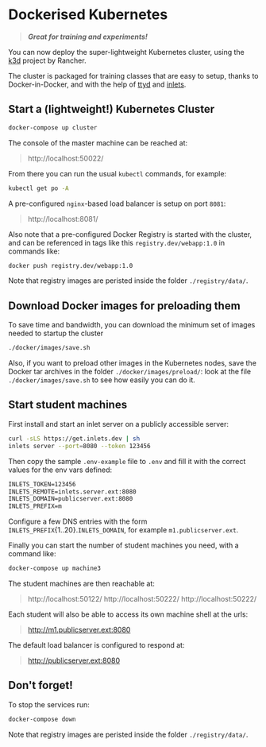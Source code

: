 # Dockerised Kubernetes 


> _**Great for training and experiments!**_


You can now deploy the super-lightweight Kubernetes cluster, using the [k3d](https://github.com/rancher/k3s) project by Rancher.

The cluster is packaged for training classes that are easy to setup, thanks to Docker-in-Docker, and with the help of [ttyd](https://github.com/tsl0922/ttyd) and [inlets](https://github.com/alexellis/inlets).


## Start a (lightweight!) Kubernetes Cluster

```sh
docker-compose up cluster
```

The console of the master machine can be reached at:

> http://localhost:50022/

From there you can run the usual `kubectl` commands, for example:

```sh
kubectl get po -A
```

A pre-configured `nginx`-based load balancer is setup on port `8081`:

> http://localhost:8081/

Also note that a pre-configured Docker Registry is started with the cluster, and can be referenced in tags like this `registry.dev/webapp:1.0` in commands like:

```sh
docker push registry.dev/webapp:1.0
```

Note that registry images are peristed inside the folder `./registry/data/`.


## Download Docker images for preloading them

To save time and bandwidth, you can download the minimum set of images needed to startup the cluster

```sh
./docker/images/save.sh
```

Also, if you want to preload other images in the Kubernetes nodes, save the Docker tar archives in the folder `./docker/images/preload/`: look at the file `./docker/images/save.sh` to see how easily you can do it.


## Start student machines

First install and start an inlet server on a publicly accessible server:

```sh
curl -sLS https://get.inlets.dev | sh
inlets server --port=8080 --token 123456
```

Then copy the sample `.env-example` file to `.env` and fill it with the correct values for the env vars defined:

```txt
INLETS_TOKEN=123456
INLETS_REMOTE=inlets.server.ext:8080
INLETS_DOMAIN=publicserver.ext:8080
INLETS_PREFIX=m
```

Configure a few DNS entries with the form `INLETS_PREFIX`{1..20}.`INLETS_DOMAIN`, for example `m1.publicserver.ext`.

Finally you can start the number of student machines you need, with a command like:

```sh
docker-compose up machine3
```

The student machines are then reachable at:

> http://localhost:50122/
> http://localhost:50222/
> http://localhost:50222/

Each student will also be able to access its own machine shell at the urls:

> http://m1.publicserver.ext:8080

The default load balancer is configured to respond at:

> http://publicserver.ext:8080


## Don't forget!

To stop the services run:

```sh
docker-compose down
```

Note that registry images are peristed inside the folder `./registry/data/`.
